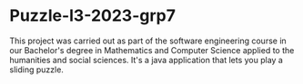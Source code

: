 # Puzzle-l3-2023-grp7

This project was carried out as part of the software engineering course in our Bachelor's degree in Mathematics and Computer Science applied to the humanities and social sciences. It's a java application that lets you play a sliding puzzle. 
